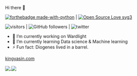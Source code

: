 Hi there 👋

[![forthebadge made-with-python](http://ForTheBadge.com/images/badges/made-with-python.svg)](https://www.python.org/) | [![Open Source Love svg3](https://badges.frapsoft.com/os/v3/open-source.svg?v=103)](https://github.com/ellerbrock/open-source-badges/)



![visitors](https://visitor-badge.glitch.me/badge?page_id=page.id) | ![GitHub followers](https://img.shields.io/github/followers/king1rule?label=follow&logoColor=blue&style=social) | ![twitter](https://img.shields.io/twitter/url?style=social&url=https%3A%2F%2Ftwitter.com%2F1K1NG_1)



- 🔭 I’m currently working on Wardlight 
- 🌱 I’m currently learning Data science & Machine learning
- ⚡ Fun fact: Diogenes lived in a barrel. 

[kingyasin.com](http://kingyasin.com)


<a href="https://github.com/king1rule/github-readme-stats">
  <img align="center" src="https://github-readme-stats.vercel.app/api?username=king1rule&show_icons=true=true&hide_border=true&&count_private=true&include_all_commits=true&hide=contribs,prs&theme=graywhite" />
</a>
<a href="https://github.com/king1rule/convoychat">
  <img align="center" src="https://github-readme-stats.vercel.app/api/top-langs?username=king1rule&layout=compact&langs_count=8&hide=ruby" />
</a>

